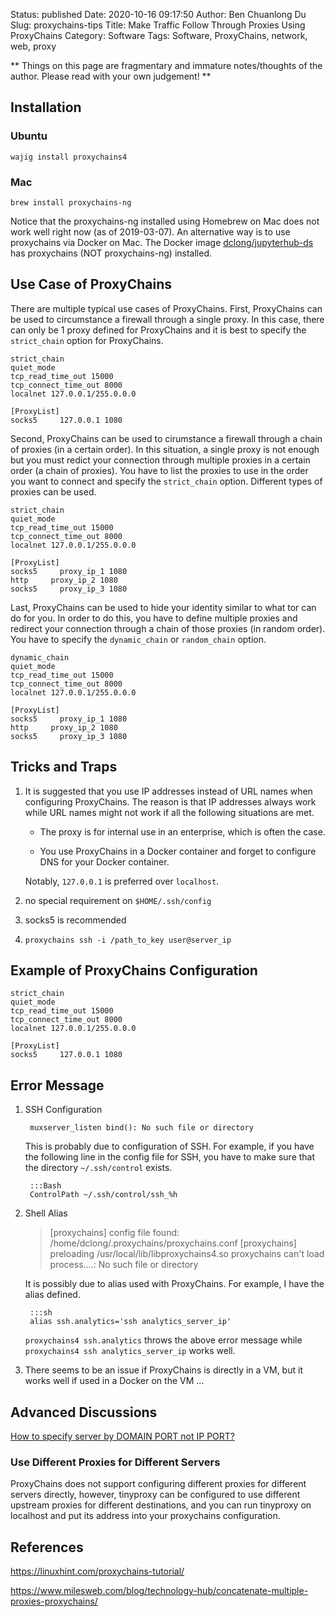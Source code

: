Status: published
Date: 2020-10-16 09:17:50
Author: Ben Chuanlong Du
Slug: proxychains-tips
Title: Make Traffic Follow Through Proxies Using ProxyChains
Category: Software
Tags: Software, ProxyChains, network, web, proxy

**
Things on this page are
fragmentary and immature notes/thoughts of the author.
Please read with your own judgement!
**

## Installation

### Ubuntu

```
wajig install proxychains4
```

### Mac

```
brew install proxychains-ng
```
Notice that the proxychains-ng installed using Homebrew on Mac does not work well right now (as of 2019-03-07).
An alternative way is to use proxychains via Docker on Mac.
The Docker image
[dclong/jupyterhub-ds](https://cloud.docker.com/repository/docker/dclong/jupyterhub-ds)
has proxychains (NOT proxychains-ng) installed.

## Use Case of ProxyChains

There are multiple typical use cases of ProxyChains.
First,
ProxyChains can be used to circumstance a firewall through a single proxy. 
In this case, 
there can only be 1 proxy defined for ProxyChains
and it is best to specify the `strict_chain` option for ProxyChains.
```text
strict_chain
quiet_mode
tcp_read_time_out 15000
tcp_connect_time_out 8000
localnet 127.0.0.1/255.0.0.0

[ProxyList]
socks5     127.0.0.1 1080
```
Second,
ProxyChains can be used to cirumstance a firewall through a chain of proxies (in a certain order).
In this situation, 
a single proxy is not enough but you must redict your connection 
through multiple proxies in a certain order (a chain of proxies).
You have to list the proxies to use in the order you want to connect 
and specify the `strict_chain` option. 
Different types of proxies can be used.
```text
strict_chain
quiet_mode
tcp_read_time_out 15000
tcp_connect_time_out 8000
localnet 127.0.0.1/255.0.0.0

[ProxyList]
socks5     proxy_ip_1 1080
http     proxy_ip_2 1080
socks5     proxy_ip_3 1080
```
Last,
ProxyChains can be used to hide your identity similar to what tor can do for you. 
In order to do this, 
you have to define multiple proxies 
and redirect your connection through a chain of those proxies (in random order).
You have to specify the `dynamic_chain` or `random_chain` option.
```text
dynamic_chain
quiet_mode
tcp_read_time_out 15000
tcp_connect_time_out 8000
localnet 127.0.0.1/255.0.0.0

[ProxyList]
socks5     proxy_ip_1 1080
http     proxy_ip_2 1080
socks5     proxy_ip_3 1080
```

## Tricks and Traps 

1. It is suggested that you use IP addresses instead of URL names when configuring ProxyChains. 
    The reason is that IP addresses always work while URL names might not work if all the following situations are met.

    - The proxy is for internal use in an enterprise, which is often the case.

    - You use ProxyChains in a Docker container and forget to configure DNS for your Docker container.

    Notably, `127.0.0.1` is preferred over `localhost`.

2. no special requirement on `$HOME/.ssh/config`

3. socks5 is recommended

4. `proxychains ssh -i /path_to_key user@server_ip`


## Example of ProxyChains Configuration

```text
strict_chain
quiet_mode
tcp_read_time_out 15000
tcp_connect_time_out 8000
localnet 127.0.0.1/255.0.0.0

[ProxyList]
socks5     127.0.0.1 1080
```

## Error Message

1. SSH Configuration

        muxserver_listen bind(): No such file or directory

    This is probably due to configuration of SSH.
    For example,
    if you have the following line in the config file for SSH,
    you have to make sure that the directory `~/.ssh/control` exists.

        :::Bash
        ControlPath ~/.ssh/control/ssh_%h


2. Shell Alias

    > [proxychains] config file found: /home/dclong/.proxychains/proxychains.conf
    > [proxychains] preloading /usr/local/lib/libproxychains4.so
    > proxychains can't load process....: No such file or directory

    It is possibly due to alias used with ProxyChains.
    For example,
    I have the alias defined.

        :::sh
        alias ssh.analytics='ssh analytics_server_ip'

    `proxychains4 ssh.analytics` throws the above error message
    while `proxychains4 ssh analytics_server_ip` works well.


3. There seems to be an issue if ProxyChains is directly in a VM,
    but it works well if used in a Docker on the VM ...

## Advanced Discussions

[How to specify server by DOMAIN PORT not IP PORT?](https://github.com/rofl0r/proxychains-ng/issues/246)

### Use Different Proxies for Different Servers

ProxyChains does not support configuring different proxies for different servers directly, 
however,
tinyproxy can be configured to use different upstream proxies for different destinations, 
and you can run tinyproxy on localhost and put its address into your proxychains configuration.



## References

https://linuxhint.com/proxychains-tutorial/

https://www.milesweb.com/blog/technology-hub/concatenate-multiple-proxies-proxychains/
